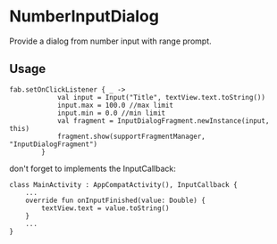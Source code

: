 # NumberInputDialog
Provide a dialog from number input with range prompt.

## Usage
```
fab.setOnClickListener { _ ->
            val input = Input("Title", textView.text.toString())
            input.max = 100.0 //max limit
            input.min = 0.0 //min limit
            val fragment = InputDialogFragment.newInstance(input, this)
            fragment.show(supportFragmentManager, "InputDialogFragment")
        }
```
don't forget to implements the InputCallback:
```
class MainActivity : AppCompatActivity(), InputCallback {
    ...
    override fun onInputFinished(value: Double) {
        textView.text = value.toString()
    }
    ...
}
```
